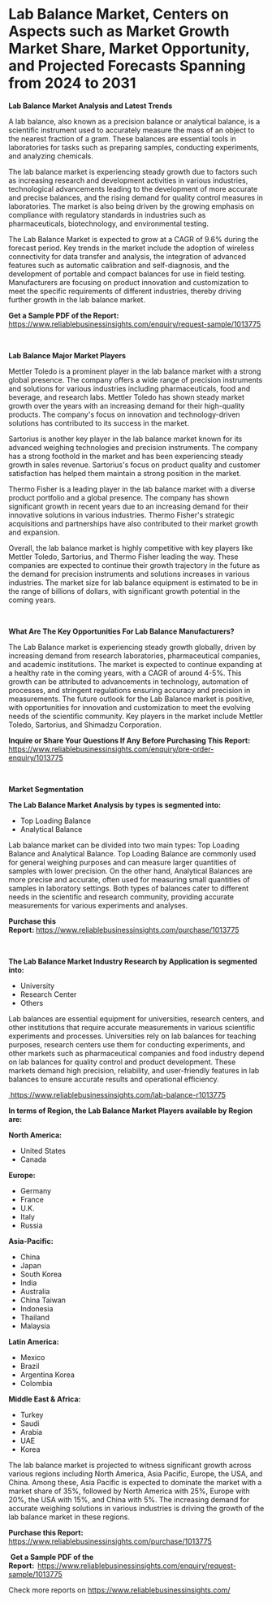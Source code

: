 <p><h1>Lab Balance Market, Centers on Aspects such as Market Growth Market Share, Market Opportunity, and Projected Forecasts Spanning from 2024 to 2031</h1></p><p><strong>Lab Balance Market Analysis and Latest Trends</strong></p>
<p><p>A lab balance, also known as a precision balance or analytical balance, is a scientific instrument used to accurately measure the mass of an object to the nearest fraction of a gram. These balances are essential tools in laboratories for tasks such as preparing samples, conducting experiments, and analyzing chemicals.</p><p>The lab balance market is experiencing steady growth due to factors such as increasing research and development activities in various industries, technological advancements leading to the development of more accurate and precise balances, and the rising demand for quality control measures in laboratories. The market is also being driven by the growing emphasis on compliance with regulatory standards in industries such as pharmaceuticals, biotechnology, and environmental testing.</p><p>The Lab Balance Market is expected to grow at a CAGR of 9.6% during the forecast period. Key trends in the market include the adoption of wireless connectivity for data transfer and analysis, the integration of advanced features such as automatic calibration and self-diagnosis, and the development of portable and compact balances for use in field testing. Manufacturers are focusing on product innovation and customization to meet the specific requirements of different industries, thereby driving further growth in the lab balance market.</p></p>
<p><strong>Get a Sample PDF of the Report:&nbsp;</strong> <a href="https://www.reliablebusinessinsights.com/enquiry/request-sample/1013775">https://www.reliablebusinessinsights.com/enquiry/request-sample/1013775</a></p>
<p>&nbsp;</p>
<p><strong>Lab Balance Major Market Players</strong></p>
<p><p>Mettler Toledo is a prominent player in the lab balance market with a strong global presence. The company offers a wide range of precision instruments and solutions for various industries including pharmaceuticals, food and beverage, and research labs. Mettler Toledo has shown steady market growth over the years with an increasing demand for their high-quality products. The company's focus on innovation and technology-driven solutions has contributed to its success in the market. </p><p>Sartorius is another key player in the lab balance market known for its advanced weighing technologies and precision instruments. The company has a strong foothold in the market and has been experiencing steady growth in sales revenue. Sartorius's focus on product quality and customer satisfaction has helped them maintain a strong position in the market.</p><p>Thermo Fisher is a leading player in the lab balance market with a diverse product portfolio and a global presence. The company has shown significant growth in recent years due to an increasing demand for their innovative solutions in various industries. Thermo Fisher's strategic acquisitions and partnerships have also contributed to their market growth and expansion.</p><p>Overall, the lab balance market is highly competitive with key players like Mettler Toledo, Sartorius, and Thermo Fisher leading the way. These companies are expected to continue their growth trajectory in the future as the demand for precision instruments and solutions increases in various industries. The market size for lab balance equipment is estimated to be in the range of billions of dollars, with significant growth potential in the coming years.</p></p>
<p>&nbsp;</p>
<p><strong>What Are The Key Opportunities For Lab Balance Manufacturers?</strong></p>
<p><p>The Lab Balance market is experiencing steady growth globally, driven by increasing demand from research laboratories, pharmaceutical companies, and academic institutions. The market is expected to continue expanding at a healthy rate in the coming years, with a CAGR of around 4-5%. This growth can be attributed to advancements in technology, automation of processes, and stringent regulations ensuring accuracy and precision in measurements. The future outlook for the Lab Balance market is positive, with opportunities for innovation and customization to meet the evolving needs of the scientific community. Key players in the market include Mettler Toledo, Sartorius, and Shimadzu Corporation.</p></p>
<p><strong>Inquire or Share Your Questions If Any Before Purchasing This Report:</strong> <a href="https://www.reliablebusinessinsights.com/enquiry/pre-order-enquiry/1013775">https://www.reliablebusinessinsights.com/enquiry/pre-order-enquiry/1013775</a></p>
<p>&nbsp;</p>
<p><strong>Market Segmentation</strong></p>
<p><strong>The Lab Balance Market Analysis by types is segmented into:</strong></p>
<p><ul><li>Top Loading Balance</li><li>Analytical Balance</li></ul></p>
<p><p>Lab balance market can be divided into two main types: Top Loading Balance and Analytical Balance. Top Loading Balance are commonly used for general weighing purposes and can measure larger quantities of samples with lower precision. On the other hand, Analytical Balances are more precise and accurate, often used for measuring small quantities of samples in laboratory settings. Both types of balances cater to different needs in the scientific and research community, providing accurate measurements for various experiments and analyses.</p></p>
<p><strong>Purchase this Report:&nbsp;</strong><a href="https://www.reliablebusinessinsights.com/purchase/1013775">https://www.reliablebusinessinsights.com/purchase/1013775</a></p>
<p>&nbsp;</p>
<p><strong>The Lab Balance Market Industry Research by Application is segmented into:</strong></p>
<p><ul><li>University</li><li>Research Center</li><li>Others</li></ul></p>
<p><p>Lab balances are essential equipment for universities, research centers, and other institutions that require accurate measurements in various scientific experiments and processes. Universities rely on lab balances for teaching purposes, research centers use them for conducting experiments, and other markets such as pharmaceutical companies and food industry depend on lab balances for quality control and product development. These markets demand high precision, reliability, and user-friendly features in lab balances to ensure accurate results and operational efficiency.</p></p>
<p><a href="https://www.reliablebusinessinsights.com/lab-balance-r1013775">&nbsp;https://www.reliablebusinessinsights.com/lab-balance-r1013775</a></p>
<p><strong>In terms of Region, the Lab Balance Market Players available by Region are:</strong></p>
<p>
    <p> <strong> North America: </strong>
        <ul>
            <li>United States</li>
            <li>Canada</li>
        </ul>
        </p> 
    <p> <strong> Europe: </strong>
        <ul>
            <li>Germany</li>
            <li>France</li>
            <li>U.K.</li>
            <li>Italy</li>
            <li>Russia</li>
        </ul>
        </p> 
    <p> <strong> Asia-Pacific: </strong>
        <ul>
            <li>China</li>
            <li>Japan</li>
            <li>South Korea</li>
            <li>India</li>
            <li>Australia</li>
            <li>China Taiwan</li>
            <li>Indonesia</li>
            <li>Thailand</li>
            <li>Malaysia</li>
        </ul>
        </p> 
    <p> <strong> Latin America: </strong>
        <ul>
            <li>Mexico</li>
            <li>Brazil</li>
            <li>Argentina Korea</li>
            <li>Colombia</li>
        </ul>
        </p> 
    <p> <strong> Middle East & Africa: </strong>
        <ul>
            <li>Turkey</li>
            <li>Saudi</li>
            <li>Arabia</li>
            <li>UAE</li>
            <li>Korea</li>
        </ul>
    </p>
    </p>
<p><p>The lab balance market is projected to witness significant growth across various regions including North America, Asia Pacific, Europe, the USA, and China. Among these, Asia Pacific is expected to dominate the market with a market share of 35%, followed by North America with 25%, Europe with 20%, the USA with 15%, and China with 5%. The increasing demand for accurate weighing solutions in various industries is driving the growth of the lab balance market in these regions.</p></p>
<p><strong>Purchase this Report: </strong><a href="https://www.reliablebusinessinsights.com/purchase/1013775">https://www.reliablebusinessinsights.com/purchase/1013775</a></p>
<p>&nbsp;<strong>Get a Sample PDF of the Report:&nbsp;&nbsp;</strong><a href="https://www.reliablebusinessinsights.com/enquiry/request-sample/1013775">https://www.reliablebusinessinsights.com/enquiry/request-sample/1013775</a></p>
<p><strong></strong></p>
<p>Check more reports on <a href="https://www.reliablebusinessinsights.com/">https://www.reliablebusinessinsights.com/</a></p>